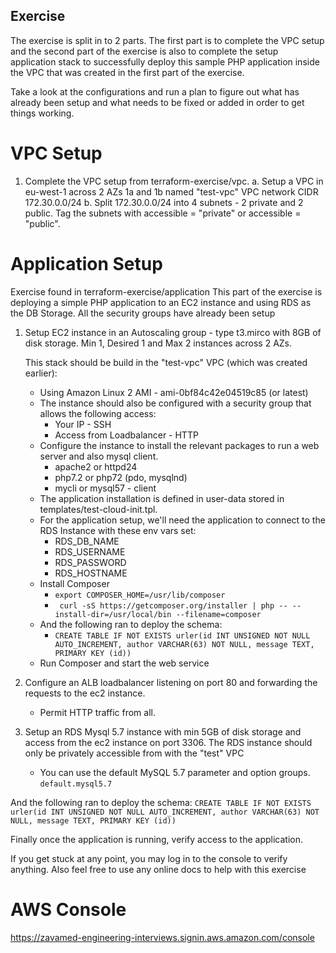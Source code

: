 ## Exercise
The exercise is split in to 2 parts. The first part is to complete the VPC setup and the second part of the exercise is also to complete the setup application stack to successfully deploy this sample PHP application inside the VPC that was created in the first part of the exercise.

Take a look at the configurations and run a plan to figure out what has already been setup and what needs to be fixed or added in order to get things working.

# VPC Setup
1. Complete the VPC setup from terraform-exercise/vpc.
   a. Setup a VPC in eu-west-1 across 2 AZs 1a and 1b named "test-vpc"
      VPC network CIDR 172.30.0.0/24
   b. Split 172.30.0.0/24 into 4 subnets - 2 private and 2 public.
      Tag the subnets with accessible = "private" or accessible = "public".

# Application Setup
Exercise found in terraform-exercise/application
This part of the exercise is deploying a simple PHP application to an EC2 instance and using RDS as the DB Storage.
All the security groups have already been setup

1. Setup EC2 instance in an Autoscaling group - type t3.mirco with 8GB of disk storage.
   Min 1, Desired 1 and Max 2 instances across 2 AZs.

   This stack should be build in the "test-vpc" VPC (which was created earlier):
   - Using Amazon Linux 2 AMI - ami-0bf84c42e04519c85 (or latest)
   - The instance should also be configured with a security group that allows the following access:
	 - Your IP - SSH
	 - Access from Loadbalancer - HTTP
   - Configure the instance to install the relevant packages to run a web server and also mysql client.
     - apache2 or httpd24
     - php7.2 or php72 (pdo, mysqlnd)
     - mycli or mysql57 - client
   - The application installation is defined in user-data stored in templates/test-cloud-init.tpl.
   - For the application setup, we'll need the application to connect to the RDS Instance with these env vars set:
     - RDS_DB_NAME
     - RDS_USERNAME
     - RDS_PASSWORD
     - RDS_HOSTNAME
   - Install Composer
     - ```export COMPOSER_HOME=/usr/lib/composer```
     - ``` curl -sS https://getcomposer.org/installer | php -- --install-dir=/usr/local/bin --filename=composer```
   - And the following ran to deploy the schema:
     - ```CREATE TABLE IF NOT EXISTS urler(id INT UNSIGNED NOT NULL AUTO_INCREMENT, author VARCHAR(63) NOT NULL, message TEXT, PRIMARY KEY (id))```
   - Run Composer and start the web service
2. Configure an ALB loadbalancer listening on port 80 and forwarding the requests to the ec2 instance.
   - Permit HTTP traffic from all.
3.  Setup an RDS Mysql 5.7 instance with min 5GB of disk storage and access from the ec2 instance on port 3306.
    The RDS instance should only be privately accessible from with the "test" VPC
	- You can use the default MySQL 5.7 parameter and option groups.
	  `default.mysql5.7`

And the following ran to deploy the schema:
```CREATE TABLE IF NOT EXISTS urler(id INT UNSIGNED NOT NULL AUTO_INCREMENT, author VARCHAR(63) NOT NULL, message TEXT, PRIMARY KEY (id))```

Finally once the application is running, verify access to the application.

If you get stuck at any point, you may log in to the console to verify anything.
Also feel free to use any online docs to help with this exercise

# AWS Console
https://zavamed-engineering-interviews.signin.aws.amazon.com/console
